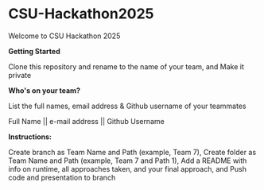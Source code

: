 # CSU-Hackathon2025

Welcome to  CSU Hackathon 2025



**Getting Started**

Clone this repository and rename to the name of your team, and Make it private

**Who's on your team?**

List the full names, email address & Github username of your teammates

Full Name || e-mail address || Github Username

**Instructions:**

Create branch as Team Name and Path (example, Team 7), Create folder as Team Name and Path (example, Team 7 and Path 1), Add a README with info on runtime, all approaches taken, and your final approach, and Push code and presentation to branch

